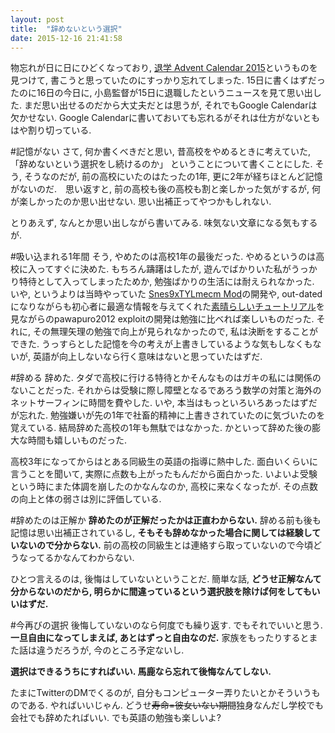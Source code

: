 ```yaml
---
layout: post
title:  "辞めないという選択"
date: 2015-12-16 21:41:58
---
```

物忘れが日に日にひどくなっており, [退学 Advent Calendar 2015](http://www.adventar.org/calendars/735)というものを見つけて,
書こうと思っていたのにすっかり忘れてしまった. 15日に書くはずだったのに16日の今日に,
小島監督が15日に退職したというニュースを見て思い出した. まだ思い出せるのだから大丈夫だとは思うが,
それでもGoogle Calendarは欠かせない. Google Calendarに書いておいても忘れるがそれは仕方がないともはや割り切っている.

#記憶がない
さて, 何か書くべきだと思い, 昔高校をやめるときに考えていた, 「辞めないという選択をし続けるのか」
ということについて書くことにした. そう, そうなのだが, 前の高校にいたのはたったの1年,
更に2年が経ちほとんど記憶がないのだ.　思い返すと, 前の高校も後の高校も割と楽しかった気がするが,
何が楽しかったのか思い出せない. 思い出補正ってやつかもしれない.

とりあえず, なんとか思い出しながら書いてみる. 味気ない文章になる気もするが.

#吸い込まれる1年間
そう, やめたのは高校1年の最後だった. やめるというのは高校に入ってすぐに決めた.
もちろん躊躇はしたが, 遊んでばかりいた私がうっかり特待として入ってしまったためか,
勉強ばかりの生活には耐えられなかった. いや, というよりは当時やっていた
[Snes9xTYLmecm Mod](https://github.com/173210/snes9xTYL)の開発や,
out-datedになりながらも初心者に最適な情報を与えてくれた[素晴らしいチュートリアル](http://gamegaz.jp/blog/2010/09/27/342)を見ながらのpawapuro2012 exploitの開発は勉強に比べれば楽しいものだった.
それに, その無理矢理の勉強で向上が見られなかったので, 私は決断をすることができた.
うっすらとした記憶を今の考えが上書きしているような気もしなくもないが,
英語が向上しないなら行く意味はないと思っていたはずだ.

#辞める
辞めた. タダで高校に行ける特待とかそんなものはガキの私には関係のないことだった.
それからは受験に際し障壁となるであろう数学の対策と海外のネットサーフィンに時間を費やした.
いや, 本当はもっといろいろあったはずだが忘れた. 勉強嫌いが先の1年で社畜的精神に上書きされていたのに気づいたのを覚えている.
結局辞めた高校の1年も無駄ではなかった. かといって辞めた後の膨大な時間も嬉しいものだった.

高校3年になってからはとある同級生の英語の指導に熱中した. 面白いくらいに言うことを聞いて,
実際に点数も上がったもんだから面白かった. いよいよ受験という時にまた体調を崩したのかなんなのか,
高校に来なくなったが. その点数の向上と体の弱さは別に評価している.

#辞めたのは正解か
__辞めたのが正解だったかは正直わからない.__ 辞める前も後も記憶は思い出補正されているし,
__そもそも辞めなかった場合に関しては経験していないので分からない.__
前の高校の同級生とは連絡すら取っていないので今頃どうなってるかなんてわからない.

ひとつ言えるのは, 後悔はしていないということだ. 簡単な話, __どうせ正解なんて分からないのだから,
明らかに間違っているという選択肢を除けば何をしてもいいはずだ.__

#今再びの選択
後悔していないのなら何度でも繰り返す. でもそれでいいと思う. __一旦自由になってしまえば,
あとはずっと自由なのだ.__ 家族をもったりするとまた話は違うだろうが, 今のところ予定ないし.

__選択はできるうちにすればいい. 馬鹿なら忘れて後悔なんてしない.__

たまにTwitterのDMでくるのが, 自分もコンピューター弄りたいとかそういうものである.
やればいいじゃん. どうせ<s>寿命=彼女いない期間</s>独身なんだし学校でも会社でも辞めたればいい.
でも英語の勉強も楽しいよ?
